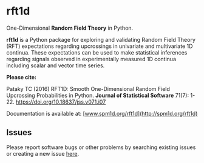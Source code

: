 rft1d
=====

One-Dimensional <b>Random Field Theory</b> in Python.

<b>rft1d</b> is a Python package for exploring and validating Random Field Theory (RFT)
expectations regarding upcrossings in univariate and multivariate 1D continua.
These expectations can be used to make statistical inferences regarding signals
observed in experimentally measured 1D continua including scalar and vector time series.


<b>Please cite:</b>

Pataky TC (2016) RFT1D: Smooth One-Dimensional Random Field Upcrossing Probabilities in Python.
<b>Journal of Statistical Software</b> 71(7): 1-22. https://doi.org/10.18637/jss.v071.i07
 
Documentation is available at:
[www.spm1d.org/rft1d](http://spm1d.org/rft1d)

Issues
------

Please report software bugs or other problems by searching existing issues or creating a new issue [here](https://github.com/0todd0000/rft1d/issues).
